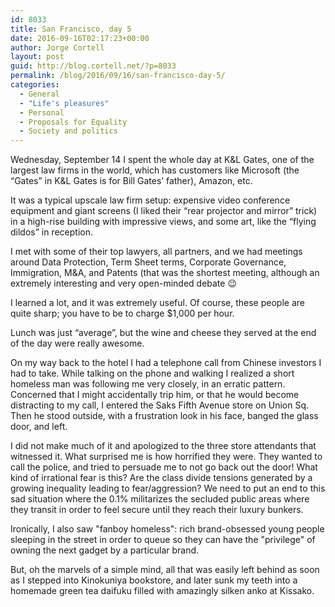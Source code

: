 ```yaml
---
id: 8033
title: San Francisco, day 5
date: 2016-09-16T02:17:23+00:00
author: Jorge Cortell
layout: post
guid: http://blog.cortell.net/?p=8033
permalink: /blog/2016/09/16/san-francisco-day-5/
categories:
  - General
  - "Life's pleasures"
  - Personal
  - Proposals for Equality
  - Society and politics
---
```

Wednesday, September 14 I spent the whole day at K&L Gates, one of the largest law firms in the world, which has customers like Microsoft (the “Gates” in K&L Gates is for Bill Gates’ father), Amazon, etc.

It was a typical upscale law firm setup: expensive video conference equipment and giant screens (I liked their “rear projector and mirror” trick) in a high-rise building with impressive views, and some art, like the “flying dildos” in reception.

I met with some of their top lawyers, all partners, and we had meetings around Data Protection, Term Sheet terms, Corporate Governance, Immigration, M&A, and Patents (that was the shortest meeting, although an extremely interesting and very open-minded debate 😉

I learned a lot, and it was extremely useful. Of course, these people are quite sharp; you have to be to charge $1,000 per hour.

Lunch was just “average”, but the wine and cheese they served at the end of the day were really awesome.

On my way back to the hotel I had a telephone call from Chinese investors I had to take. While talking on the phone and walking I realized a short homeless man was following me very closely, in an erratic pattern. Concerned that I might accidentally trip him, or that he would become distracting to my call, I entered the Saks Fifth Avenue store on Union Sq. Then he stood outside, with a frustration look in his face, banged the glass door, and left.

I did not make much of it and apologized to the three store attendants that witnessed it. What surprised me is how horrified they were. They wanted to call the police, and tried to persuade me to not go back out the door! What kind of irrational fear is this? Are the class divide tensions generated by a growing inequality leading to fear/aggression? We need to put an end to this sad situation where the 0.1% militarizes the secluded public areas where they transit in order to feel secure until they reach their luxury bunkers.

Ironically, I also saw "fanboy homeless": rich brand-obsessed young people sleeping in the street in order to queue so they can have the "privilege" of owning the next gadget by a particular brand. 

But, oh the marvels of a simple mind, all that was easily left behind as soon as I stepped into Kinokuniya bookstore, and later sunk my teeth into a homemade green tea daifuku filled with amazingly silken anko at Kissako.